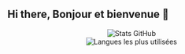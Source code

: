 ## Hi there, Bonjour et bienvenue 👋

<p align="center"> 
  <img src="https://github-readme-stats.vercel.app/api?username=NuggaN85&show_icons=true&theme=radical" alt="Stats GitHub" /> 
  <br> 
  <img src="https://github-readme-stats.vercel.app/api/top-langs/?username=NuggaN85&layout=compact&theme=radical" alt="Langues les plus utilisées" /> 
</p>
